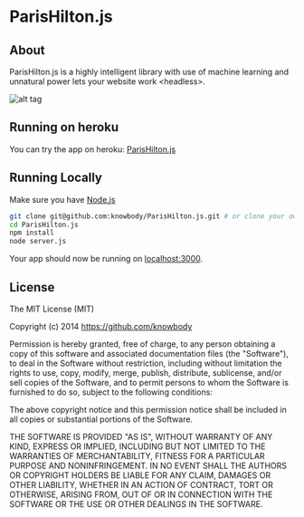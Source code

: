 ParisHilton.js
==============

## About
ParisHilton.js is a highly intelligent library with use of machine learning and unnatural power lets your website work \<headless>.

![alt tag](http://i59.tinypic.com/2r6l2ev.png)


## Running on heroku

You can try the app on heroku: [ParisHilton.js](http://warm-hollows-5524.herokuapp.com/)


## Running Locally

Make sure you have [Node.js](http://nodejs.org/)

```sh
git clone git@github.com:knowbody/ParisHilton.js.git # or clone your own fork
cd ParisHilton.js
npm install
node server.js
```

Your app should now be running on [localhost:3000](http://localhost:3000).

## License

The MIT License (MIT)

Copyright (c) 2014 https://github.com/knowbody

Permission is hereby granted, free of charge, to any person obtaining a copy
of this software and associated documentation files (the "Software"), to deal
in the Software without restriction, including without limitation the rights
to use, copy, modify, merge, publish, distribute, sublicense, and/or sell
copies of the Software, and to permit persons to whom the Software is
furnished to do so, subject to the following conditions:

The above copyright notice and this permission notice shall be included in all
copies or substantial portions of the Software.

THE SOFTWARE IS PROVIDED "AS IS", WITHOUT WARRANTY OF ANY KIND, EXPRESS OR
IMPLIED, INCLUDING BUT NOT LIMITED TO THE WARRANTIES OF MERCHANTABILITY,
FITNESS FOR A PARTICULAR PURPOSE AND NONINFRINGEMENT. IN NO EVENT SHALL THE
AUTHORS OR COPYRIGHT HOLDERS BE LIABLE FOR ANY CLAIM, DAMAGES OR OTHER
LIABILITY, WHETHER IN AN ACTION OF CONTRACT, TORT OR OTHERWISE, ARISING FROM,
OUT OF OR IN CONNECTION WITH THE SOFTWARE OR THE USE OR OTHER DEALINGS IN THE
SOFTWARE.

